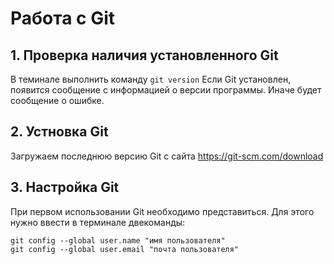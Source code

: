 # Работа с Git

## 1. Проверка наличия установленного Git

В теминале выполнить команду `git version`
Если Git установлен, появится сообщение с информацией о версии программы. Иначе будет сообщение о ошибке.

## 2. Устновка Git
Загружаем последнюю версию Git с сайта https://git-scm.com/download

## 3. Настройка Git
При первом использовании Git необходимо представиться. Для этого нужно ввести в терминале двекоманды:
```
git config --global user.name "имя пользователя"
git config --global user.email "почта пользователя"